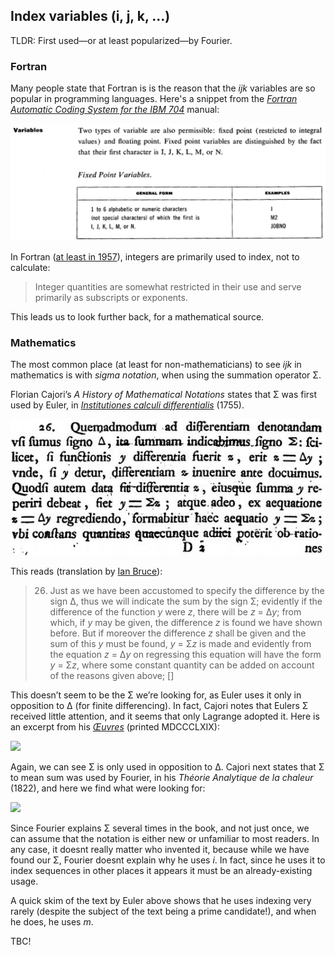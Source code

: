 ## Index variables (i, j, k, …)

TLDR: First used—or at least popularized—by Fourier.

### Fortran

Many people state that Fortran is is the reason that the *ijk* variables are so popular in programming languages. Here's a snippet from the *[Fortran Automatic Coding System for the IBM 704](http://www.fh-jena.de/~kleine/history/languages/FortranAutomaticCodingSystemForTheIBM704.pdf)* manual:

![](../images/ijk-fortran.png)

In Fortran ([at least in 1957](https://web.archive.org/web/20150812002400/http://archive.computerhistory.org/resources/text/Fortran/102663113.05.01.acc.pdf)), integers are primarily used to index, not to calculate:

> Integer quantities are somewhat restricted in their use and serve primarily as subscripts or exponents.

This leads us to look further back, for a mathematical source.

### Mathematics

The most common place (at least for non-mathematicians) to see *ijk* in mathematics is with *sigma notation*, when using the summation operator Σ.

Florian Cajori’s *A History of Mathematical Notations* states that Σ was first used by Euler, in *[Institutiones calculi differentialis](http://books.google.co.nz/books?id=sYE_AAAAcAAJ)* (1755).

![](../images/ijk-euler.jpg)

This reads (translation by [Ian Bruce](http://www.17centurymaths.com/)):

> 26. Just as we have been accustomed to specify the difference by the sign Δ, thus we will indicate the sum by the sign Σ; evidently if the difference of the function <i>y</i> were <i>z</i>, there will be <i>z</i> = Δ<i>y</i>; from which, if <i>y</i> may be given, the difference <i>z</i> is found we have shown before. But if moreover the difference <i>z</i> shall be given and the sum of this <i>y</i> must be found, <i>y</i> = Σ<i>z</i> is made and evidently from the equation <i>z</i> = Δ<i>y</i> on regressing this equation will have the form <i>y</i> = Σ<i>z</i>, where some constant quantity can be added on account of the reasons given above; []

This doesn’t seem to be the Σ we’re looking for, as Euler uses it only in opposition to Δ (for finite differencing). In fact, Cajori notes that Eulers Σ received little attention, and it seems that only Lagrange adopted it. Here is an excerpt from his *[Œuvres](http://web.archive.org/web/20160312115220/http://www.archive.org/details/oeuvrespublies03lagruoft)* (printed MDCCCLXIX):

![](../images/ijk-lagrange.png)

Again, we can see Σ is only used in opposition to Δ. Cajori next states that Σ to mean sum was used by Fourier, in his *Théorie Analytique de la chaleur* (1822), and here we find what were looking for:

![](../images/ijk-fourier.png)

Since Fourier explains Σ several times in the book, and not just once, we can assume that the notation is either new or unfamiliar to most readers. In any case, it doesnt really matter who invented it, because while we have found our Σ, Fourier doesnt explain why he uses *i*. In fact, since he uses it to index sequences in other places it appears it must be an already-existing usage.

A quick skim of the text by Euler above shows that he uses indexing very rarely (despite the subject of the text being a prime candidate!), and when he does, he uses *m*.

TBC!
